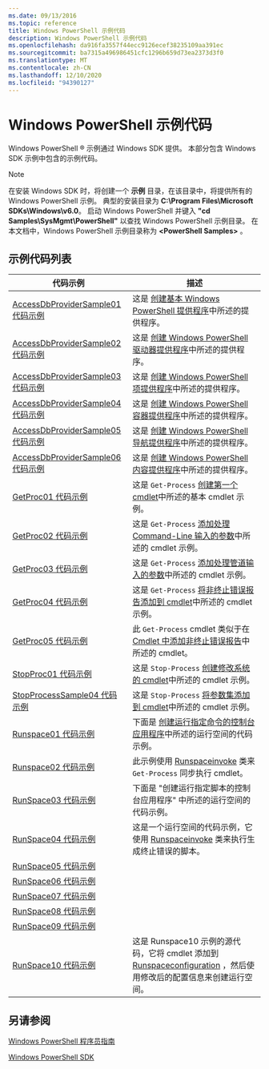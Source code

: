 ```yaml
---
ms.date: 09/13/2016
ms.topic: reference
title: Windows PowerShell 示例代码
description: Windows PowerShell 示例代码
ms.openlocfilehash: da916fa3557f44ecc9126ecef38235109aa391ec
ms.sourcegitcommit: ba7315a496986451cfc1296b659d73ea2373d3f0
ms.translationtype: MT
ms.contentlocale: zh-CN
ms.lasthandoff: 12/10/2020
ms.locfileid: "94390127"
---
```

# <a name="windows-powershell-sample-code"></a>Windows PowerShell 示例代码

Windows PowerShell &reg; 示例通过 Windows SDK 提供。 本部分包含 Windows SDK 示例中包含的示例代码。

> [!NOTE]
> 在安装 Windows SDK 时，将创建一个 **示例** 目录，在该目录中，将提供所有的 Windows PowerShell 示例。 典型的安装目录为 **C:\Program Files\Microsoft SDKs\Windows\v6.0**。 启动 Windows PowerShell 并键入 **"cd Samples\SysMgmt\PowerShell"** 以查找 Windows PowerShell 示例目录。 在本文档中，Windows PowerShell 示例目录称为 **\<PowerShell Samples>** 。

## <a name="sample-code-listing"></a>示例代码列表

|                                    代码示例                                    |                                                                                                                                           描述                                                                                                                                           |
| --------------------------------------------------------------------------------- | ----------------------------------------------------------------------------------------------------------------------------------------------------------------------------------------------------------------------------------------------------------------------------------------------- |
| [AccessDbProviderSample01 代码示例](./accessdbprovidersample01-code-sample.md) | 这是 [创建基本 Windows PowerShell 提供程序](./creating-a-basic-windows-powershell-provider.md)中所述的提供程序。                                                                                                                                                            |
| [AccessDbProviderSample02 代码示例](./accessdbprovidersample02-code-sample.md) | 这是 [创建 Windows PowerShell 驱动器提供程序](./creating-a-windows-powershell-drive-provider.md)中所述的提供程序。                                                                                                                                                            |
| [AccessDbProviderSample03 代码示例](./accessdbprovidersample03-code-sample.md) | 这是 [创建 Windows PowerShell 项提供程序](./creating-a-windows-powershell-item-provider.md)中所述的提供程序。                                                                                                                                                              |
| [AccessDbProviderSample04 代码示例](./accessdbprovidersample04-code-sample.md) | 这是 [创建 Windows PowerShell 容器提供程序](./creating-a-windows-powershell-container-provider.md)中所述的提供程序。                                                                                                                                                    |
| [AccessDbProviderSample05 代码示例](./accessdbprovidersample05-code-sample.md) | 这是 [创建 Windows PowerShell 导航提供程序](./creating-a-windows-powershell-navigation-provider.md)中所述的提供程序。                                                                                                                                                  |
| [AccessDbProviderSample06 代码示例](./accessdbprovidersample06-code-sample.md) | 这是 [创建 Windows PowerShell 内容提供程序](./creating-a-windows-powershell-content-provider.md)中所述的提供程序。                                                                                                                                                        |
| [GetProc01 代码示例](./getproc01-code-samples.md)                             | 这是 `Get-Process` [创建第一个 cmdlet](../cmdlet/creating-a-cmdlet-without-parameters.md)中所述的基本 cmdlet 示例。                                                                                                                                                     |
| [GetProc02 代码示例](./getproc02-code-samples.md)                             | 这是 `Get-Process` [添加处理 Command-Line 输入的参数](../cmdlet/adding-parameters-that-process-command-line-input.md)中所述的 cmdlet 示例。                                                                                                                       |
| [GetProc03 代码示例](./getproc03-code-samples.md)                             | 这是 `Get-Process` [添加处理管道输入的参数](../cmdlet/adding-parameters-that-process-pipeline-input.md)中所述的 cmdlet 示例。                                                                                                                               |
| [GetProc04 代码示例](./getproc04-code-samples.md)                             | 这是 `Get-Process` [将非终止错误报告添加到 cmdlet](../cmdlet/adding-non-terminating-error-reporting-to-your-cmdlet.md)中所述的 cmdlet 示例。                                                                                                                |
| [GetProc05 代码示例](./getproc05-code-samples.md)                             | 此 `Get-Process` cmdlet 类似于在 [Cmdlet 中添加非终止错误报告](../cmdlet/adding-non-terminating-error-reporting-to-your-cmdlet.md)中所述的 cmdlet。                                                                                                     |
| [StopProc01 代码示例](./stopproc01-code-samples.md)                           | 这是 `Stop-Process` [创建修改系统的 cmdlet](../cmdlet/creating-a-cmdlet-that-modifies-the-system.md)中所述的 cmdlet 示例。                                                                                                                                    |
| [StopProcessSample04 代码示例](./stopprocesssample04-code-samples.md)         | 这是 `Stop-Process` [将参数集添加到 cmdlet](../cmdlet/adding-parameter-sets-to-a-cmdlet.md)中所述的 cmdlet 示例。                                                                                                                                                      |
| [Runspace01 代码示例](./runspace01-code-samples.md)                           | 下面是 [创建运行指定命令的控制台应用程序](/dotnet/csharp/programming-guide/inside-a-program/hello-world-your-first-program)中所述的运行空间的代码示例。                                                                                      |
| [Runspace02 代码示例](./runspace02-code-samples.md)                           | 此示例使用 [Runspaceinvoke](/dotnet/api/System.Management.Automation.RunspaceInvoke) 类来 `Get-Process` 同步执行 cmdlet。                                                                                                            |
| [RunSpace03 代码示例](./runspace03-code-samples.md)                           | 下面是 "创建运行指定脚本的控制台应用程序" 中所述的运行空间的代码示例。                                                                                                                                                                         |
| [RunSpace04 代码示例](./runspace04-code-samples.md)                           | 这是一个运行空间的代码示例，它使用 [Runspaceinvoke](/dotnet/api/System.Management.Automation.RunspaceInvoke) 类来执行生成终止错误的脚本。                                                                         |
| [RunSpace05 代码示例](./runspace05-code-sample.md)                             |                                                                                                            |
| [RunSpace06 代码示例](./runspace06-code-sample.md)                             |                                                                                                     |
| [RunSpace07 代码示例](./runspace07-code-sample.md)                             |                                                                                               |
| [RunSpace08 代码示例](./runspace08-code-sample.md)                             |                                                                                              |
| [RunSpace09 代码示例](./runspace09-code-sample.md)                             |                                                                                       |
| [RunSpace10 代码示例](./runspace10-code-sample.md)                             | 这是 Runspace10 示例的源代码，它将 cmdlet 添加到 [Runspaceconfiguration](/dotnet/api/System.Management.Automation.Runspaces.RunspaceConfiguration) ，然后使用修改后的配置信息来创建运行空间。 |

## <a name="see-also"></a>另请参阅

[Windows PowerShell 程序员指南](./windows-powershell-programmer-s-guide.md)

[Windows PowerShell SDK](../windows-powershell-reference.md)
